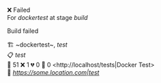 ❌ Failed  
For _dockertest_ at stage _build_ 


Build failed

🏗️ ~dockertest~, *test*  
📋 *test*  
🧪 51 ❌ 1 💔 0 🙈 0 <http://localhost/tests|Docker Test>  
🚀 *<https://some.location.com|test>*  
